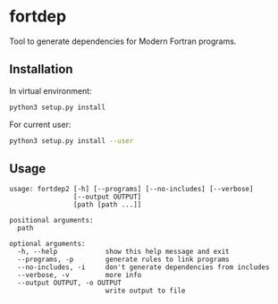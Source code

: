 # fortdep

Tool to generate dependencies for Modern Fortran programs.

## Installation

In virtual environment:
```sh
python3 setup.py install
```

For current user:
```sh
python3 setup.py install --user
```

## Usage

```
usage: fortdep2 [-h] [--programs] [--no-includes] [--verbose]
                [--output OUTPUT]
                [path [path ...]]

positional arguments:
  path

optional arguments:
  -h, --help            show this help message and exit
  --programs, -p        generate rules to link programs
  --no-includes, -i     don't generate dependencies from includes
  --verbose, -v         more info
  --output OUTPUT, -o OUTPUT
                        write output to file
```
